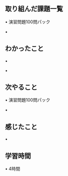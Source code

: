 ## 取り組んだ課題一覧
• 演習問題100問パック


• 


## わかったこと
• 


• 


## 次やること
• 演習問題100問パック 


• 


## 感じたこと
• 

## 学習時間
• 4時間